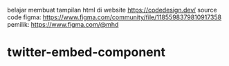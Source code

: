 belajar membuat tampilan html di website https://codedesign.dev/
source code figma: https://www.figma.com/community/file/1185598379810917358
pemilik: https://www.figma.com/@mhd
# twitter-embed-component
